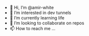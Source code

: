 - 👋 Hi, I’m @amir-white
- 👀 I’m interested in dev tunnels
- 🌱 I’m currently learning life
- 💞️ I’m looking to collaborate on repos
- 📫 How to reach me ...

<!---
amir-white/amir-white is a ✨ special ✨ repository because its `README.md` (this file) appears on your GitHub profile.
You can click the Preview link to take a look at your changes.
--->
